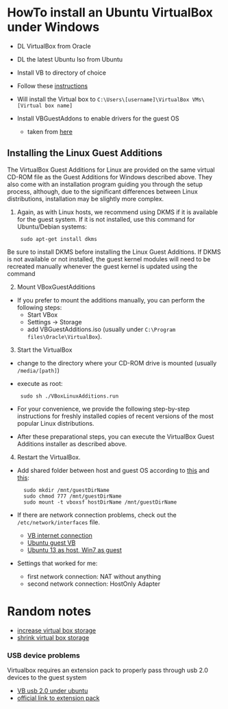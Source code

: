 ﻿HowTo install an Ubuntu VirtualBox under Windows
================================================

- DL VirtualBox from Oracle
- DL the latest Ubuntu Iso from Ubuntu
- Install VB to directory of choice
- Follow these [instructions](http://www.psychocats.net/ubuntu/virtualbox)

- Will install the Virtual box to `C:\Users\[username]\VirtualBox VMs\[Virtual box name]`

- Install VBGuestAddons to enable drivers for the guest OS
    - taken from [here](https://www.virtualbox.org/manual/ch04.html#mountingadditionsiso)

## Installing the Linux Guest Additions
The VirtualBox Guest Additions for Linux are provided on the same virtual CD-ROM file as the
Guest Additions for Windows described above.
They also come with an installation program guiding you through the setup process, although, due to the
significant differences between Linux distributions, installation may be slightly more complex.
1) Again, as with Linux hosts, we recommend using DKMS if it is available for the guest system.
If it is not installed, use this command for Ubuntu/Debian systems:

        sudo apt-get install dkms

Be sure to install DKMS before installing the Linux Guest Additions. If DKMS is not available or not installed,
the guest kernel modules will need to be recreated manually whenever the guest kernel is updated using the command

2) Mount VBoxGuestAdditions
- If you prefer to mount the additions manually, you can perform the following steps:
    - Start VBox
    - Settings -> Storage
    - add VBGuestAdditions.iso (usually under `C:\Program files\Oracle\VirtualBox`).

3) Start the VirtualBox
- change to the directory where your CD-ROM drive is mounted (usually `/media/[path]`)
 - execute as root:

        sudo sh ./VBoxLinuxAdditions.run

- For your convenience, we provide the following step-by-step instructions for freshly installed
copies of recent versions of the most popular Linux distributions.
- After these preparational steps, you can execute the VirtualBox Guest Additions installer as described above.

4) Restart the VirtualBox.
- Add shared folder between host and guest OS according to
[this](http://helpdeskgeek.com/virtualization/virtualbox-share-folder-host-guest/) and
[this](http://askubuntu.com/questions/30396/error-mounting-virtualbox-shared-folders-in-an-ubuntu-guest):

        sudo mkdir /mnt/guestDirName
        sudo chmod 777 /mnt/guestDirName
        sudo mount -t vboxsf hostDirName /mnt/guestDirName

- If there are network connection problems, check out the `/etc/network/interfaces` file.
    - [VB internet connection](http://www.mycodingpains.com/how-to-make-virtualbox-guest-use-its-hosts-internet-connection-and-still-have-ssh-access-to-the-guest/)
    - [Ubuntu guest VB](http://superuser.com/questions/789858/not-able-to-acces-internet-in-an-ubuntu-guest-in-a-windows-host-using-oracle-vir)
    - [Ubuntu 13 as host, Win7 as guest](http://askubuntu.com/questions/363003/no-internet-connection-on-virtualbox-windows-7-as-guest-ubuntu-13-04-as-host)

- Settings that worked for me:
    - first network connection: NAT without anything
    - second network connection: HostOnly Adapter


# Random notes

- [increase virtual box storage](https://www.maketecheasier.com/increase-virtual-hard-disk-size-in-virtualbox/)
- [shrink virtual box storage](https://www.maketecheasier.com/shrink-your-virtualbox-vm/)

### USB device problems

Virtualbox requires an extension pack to properly pass through usb 2.0 devices to the guest system
- [VB usb 2.0 under ubuntu](https://askubuntu.com/questions/25596/how-to-set-up-usb-for-virtualbox)
- [official link to extension pack](https://blogs.oracle.com/hlsu/oracle-vm-virtualbox-extension-pack)

